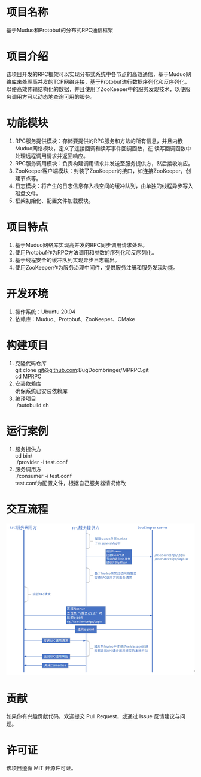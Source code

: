 # 项目名称
基于Muduo和Protobuf的分布式RPC通信框架

# 项目介绍
该项目开发的RPC框架可以实现分布式系统中各节点的高效通信，基于Muduo网络库来处理高并发的TCP网络连接，基于Protobuf进行数据序列化和反序列化，以便高效传输结构化的数据，并且使用了ZooKeeper中的服务发现技术，以便服务调用方可以动态地查询可用的服务。

# 功能模块
1. RPC服务提供模块：存储要提供的RPC服务和方法的所有信息，并且内嵌Muduo网络模块，定义了连接回调和读写事件回调函数，在 读写回调函数中处理远程调用请求并返回响应。
2. RPC服务调用模块：负责构建调用请求并发送至服务提供方，然后接收响应。
3. ZooKeeper客户端模块：封装了ZooKeeper的接口，如连接ZooKeeper，创建节点等。
4. 日志模块：将产生的日志信息存入栈空间的缓冲队列，由单独的线程异步写入磁盘文件。
5. 框架初始化、配置文件加载模块。

# 项目特点
1. 基于Muduo网络库实现高并发的RPC同步调用请求处理。
2. 使用Protobuf作为RPC方法调用和参数的序列化和反序列化。
3. 基于线程安全的缓冲队列实现异步日志输出。
4. 使用ZooKeeper作为服务治理中间件，提供服务注册和服务发现功能。

# 开发环境
1. 操作系统：Ubuntu 20.04
2. 依赖库：Muduo、Protobuf、ZooKeeper、CMake

# 构建项目
1. 克隆代码仓库  
git clone git@github.com:BugDoombringer/MPRPC.git  
cd MPRPC
2. 安装依赖库  
确保系统已安装依赖库
3. 编译项目  
./autobuild.sh

# 运行案例
1. 服务提供方  
cd bin/  
./provider -i test.conf
2. 服务调用方  
./consumer -i test.conf  
test.conf为配置文件，根据自己服务器情况修改

# 交互流程
![alt text](image-1.png)

# 贡献
如果你有兴趣贡献代码，欢迎提交 Pull Request，或通过 Issue 反馈建议与问题。

# 许可证
该项目遵循 MIT 开源许可证。
